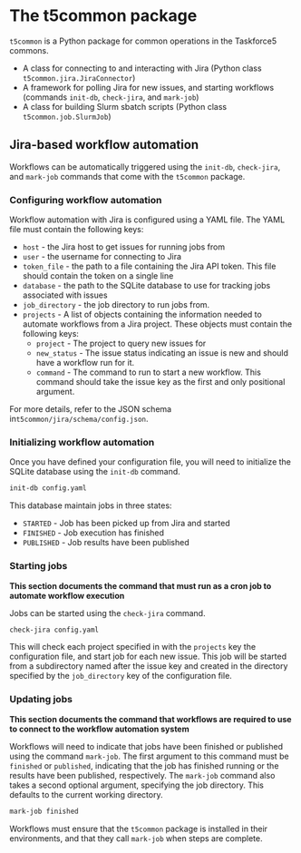 # The t5common package
`t5common` is a Python package for common operations in the Taskforce5 commons.

- A class for connecting to and interacting with Jira (Python class `t5common.jira.JiraConnector`)
- A framework for polling Jira for new issues, and starting workflows (commands `init-db`, `check-jira`, and `mark-job`)
- A class for building Slurm sbatch scripts (Python class `t5common.job.SlurmJob`)


## Jira-based workflow automation

Workflows can be automatically triggered using the `init-db`, `check-jira`, and `mark-job` commands that come with
the `t5common` package. 

### Configuring workflow automation

Workflow automation with Jira is configured using a YAML file. The YAML file must contain the following keys:

- `host` - the Jira host to get issues for running jobs from
- `user` - the username for connecting to Jira
- `token_file` - the path to a file containing the Jira API token. This file should contain the token on a single line
- `database` - the path to the SQLite database to use for tracking jobs associated with issues
- `job_directory` - the job directory to run jobs from.
- `projects` - A list of objects containing the information needed to automate workflows from a Jira project. These objects must contain the following keys:
   - `project` - The project to query new issues for
   - `new_status` - The issue status indicating an issue is new and should have a workflow run for it.
   - `command` - The command to run to start a new workflow. This command should take the issue key as the first and only positional argument.

For more details, refer to the JSON schema in`t5common/jira/schema/config.json`.


### Initializing workflow automation

Once you have defined your configuration file, you will need to initialize the SQLite database using the `init-db` command.

```bash
init-db config.yaml
```

This database maintain jobs in three states:

- `STARTED` - Job has been picked up from Jira and started
- `FINISHED` - Job execution has finished
- `PUBLISHED` - Job results have been published


### Starting jobs

**This section documents the command that must run as a cron job to automate workflow execution**

Jobs can be started using the `check-jira` command.

```bash
check-jira config.yaml
```

This will check each project specified in with the `projects` key the configuration file, and start job for each new issue. This
job will be started from a subdirectory named after the issue key and created in the directory specified by the `job_directory`
key of the configuration file.

### Updating jobs

**This section documents the command that workflows are required to use to connect to the workflow automation system**

Workflows will need to indicate that jobs have been finished or published using the command `mark-job`. The first argument to this command
must be `finished` or `published`, indicating that the job has finished running or the results have been published, respectively. The `mark-job`
command also takes a second optional argument, specifying the job directory. This defaults to the current working directory. 

```bash
mark-job finished
```

Workflows must ensure that the `t5common` package is installed in their environments, and that they call `mark-job` when steps are complete.

